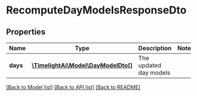 # RecomputeDayModelsResponseDto

## Properties
Name | Type | Description | Notes
------------ | ------------- | ------------- | -------------
**days** | [**\TimelightAi\Model\DayModelDto[]**](DayModelDto.md) | The updated day models | 

[[Back to Model list]](../README.md#documentation-for-models) [[Back to API list]](../README.md#documentation-for-api-endpoints) [[Back to README]](../README.md)


